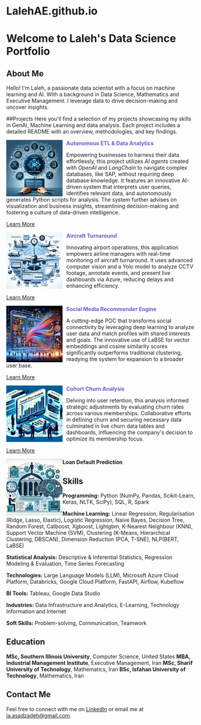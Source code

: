 # LalehAE.github.io

# Welcome to Laleh's Data Science Portfolio

## About Me
Hello! I'm Laleh, a passionate data scientist with a focus on machine learning and AI. With a background in Data Science, Mathematics and Executive Management. I leverage data to drive decision-making and uncover insights.

##Projects
Here you'll find a selection of my projects showcasing my skills in GenAI, Machine Learning and data analysis. Each project includes a detailed README with an overview, methodologies, and key findings.

<!DOCTYPE html>
<html>
<head>
  <link rel="stylesheet" type="text/css" href="styles.css">
</head>
<body>
<div class="project">
  <div class="image">
    <img src="images/GenAI.png" alt="Project Image" width="150" style="float:left; margin-right: 10px;" />
  </div>
  <div class="title">
    <p><b style="color: SlateBlue;">Autonomous ETL & Data Analytics</b><br></p>
    <p>Empowering businesses to harness their data effortlessly, this project utilizes <i>AI agents</i> created with <i>OpenAI</i> and <i>LangChain</i> to navigate complex databases, like SAP, without requiring deep database knowledge. It features an innovative AI-driven system that interprets user queries, identifies relevant data, and autonomously generates Python scripts for analysis. The system further advises on visualization and business insights, streamlining decision-making and fostering a culture of data-driven intelligence.</p>
    <p><a href="pages/GenAI.html">Learn More</a></p>
  </div>
</div>
<div class="project">
  <div class="image">
    <img src="images/Aircraft.png" alt="Aircraft Turnaround Project Image" width="150" style="float:left; margin-right: 10px;" />
  </div>
  <div class="title">
    <p><b style="color: SlateBlue;">Aircraft Turnaround</b><br></p>
    <p>Innovating airport operations, this application empowers airline managers with real-time monitoring of aircraft turnaround. It uses advanced computer vision and a Yolo model to analyze CCTV footage, annotate events, and present live dashboards via Azure, reducing delays and enhancing efficiency.</p>
    <p><a href="pages/Aircraft.html">Learn More</a></p>
  </div>
</div>
<div class="project">
  <div class="image">
    <img src="images/Social.png" alt="Social Media Recommender Engine Image" width="150" style="float:left; margin-right: 10px;" />
  </div>
  <div class="title">
    <p><b style="color: SlateBlue;">Social Media Recommender Engine</b><br></p>
    <p>A cutting-edge POC that transforms social connectivity by leveraging deep learning to analyze user data and match profiles with shared interests and goals. The innovative use of LaBSE for vector embeddings and cosine similarity scores significantly outperforms traditional clustering, readying the system for expansion to a broader user base.</p>
    <p><a href="pages/Social.html">Learn More</a></p>
  </div>
</div>
<div class="project">
  <div class="image">
    <img src="images/Cohort.png" alt="Cohort Churn Analysis Project Image" width="150" style="float:left; margin-right: 10px;" />
  </div>
  <div class="title">
    <p><b style="color: SlateBlue;">Cohort Churn Analysis</b><br></p>
    <p>Delving into user retention, this analysis informed strategic adjustments by evaluating churn rates across various memberships. Collaborative efforts in defining churn and securing necessary data culminated in live churn data tables and dashboards, influencing the company's decision to optimize its membership focus.</p>
    <p><a href="path/to/Cohort.html">Learn More</a></p>
  </div>
</div>

<div class="project">
  <div class="image">
    <img src="images/Loan.png" alt="Project Image" width="150" align="left" />
  </div>
  <div class="title">
    <b>Loan Default Prediction</b>
  </div>
</div>
</body>
</html>
 

## Skills
**Programming:** Python (NumPy, Pandas, Scikit-Learn, Keras, NLTK, SciPy), SQL, R, Spark 

**Machine Learning:** Linear Regression, Regularisation (Ridge, Lasso, Elastic), Logistic Regression, Naive Bayes, Decision Tree, Random Forest, Catboost, Xgboost, Lightgbm, K-Nearest Neighbour (KNN), Support Vector Machine (SVM), Clustering (K-Means, Hierarchical Clustering, DBSCAN), Dimension Reduction (PCA, T-SNE), NLP(BERT, LaBSE)

**Statistical Analysis:** Descriptive & Inferential Statistics, Regression Modeling & Evaluation, Time Series Forecasting

**Technologies:** Large Language Models (LLM), Microsoft Azure Cloud Platform, Databricks, Google Cloud Platform, FastAPI, Airflow, Kubeflow

**BI Tools:** Tableau, Google Data Studio

**Industries:** Data Infrastructure and Analytics, E-Learning, Technology Information and Internet

**Soft Skills:** Problem-solving, Communication, Teamwork

## Education
**MSc, Southern Illinois University**, Computer Science, United States
**MBA, Industrial Management Institute**, Executive Management, Iran
**MSc, Sharif University of Technology**, Mathematics, Iran
**BSc, Isfahan University of Technology**, Mathematics, Iran 


## Contact Me
Feel free to connect with me on [LinkedIn](https://www.linkedin.com/in/lalehas/) or email me at la.asadzadeh@gmail.com.
